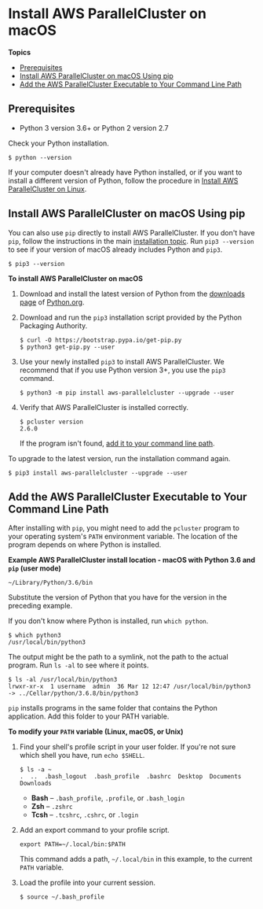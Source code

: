 # Install AWS ParallelCluster on macOS<a name="install-macos"></a>

**Topics**
+ [Prerequisites](#install-bundle-macos-os-prereq)
+ [Install AWS ParallelCluster on macOS Using pip](#install-macos-pip)
+ [Add the AWS ParallelCluster Executable to Your Command Line Path](#install-macos-path)

## Prerequisites<a name="install-bundle-macos-os-prereq"></a>
+ Python 3 version 3\.6\+ or Python 2 version 2\.7

Check your Python installation\.

```
$ python --version
```

If your computer doesn't already have Python installed, or if you want to install a different version of Python, follow the procedure in [Install AWS ParallelCluster on Linux](install-linux.md)\.

## Install AWS ParallelCluster on macOS Using pip<a name="install-macos-pip"></a>

You can also use `pip` directly to install AWS ParallelCluster\. If you don't have `pip`, follow the instructions in the main [installation topic](install.md)\. Run `pip3 --version` to see if your version of macOS already includes Python and `pip3`\.

```
$ pip3 --version
```

**To install AWS ParallelCluster on macOS**

1. Download and install the latest version of Python from the [downloads page](https://www.python.org/downloads/mac-osx/) of [Python\.org](https://www.python.org)\.

1. Download and run the `pip3` installation script provided by the Python Packaging Authority\.

   ```
   $ curl -O https://bootstrap.pypa.io/get-pip.py
   $ python3 get-pip.py --user
   ```

1. Use your newly installed `pip3` to install AWS ParallelCluster\. We recommend that if you use Python version 3\+, you use the `pip3` command\.

   ```
   $ python3 -m pip install aws-parallelcluster --upgrade --user
   ```

1. Verify that AWS ParallelCluster is installed correctly\.

   ```
   $ pcluster version
   2.6.0
   ```

   If the program isn't found, [add it to your command line path](#install-macos-path)\.

To upgrade to the latest version, run the installation command again\.

```
$ pip3 install aws-parallelcluster --upgrade --user
```

## Add the AWS ParallelCluster Executable to Your Command Line Path<a name="install-macos-path"></a>

After installing with `pip`, you might need to add the `pcluster` program to your operating system's `PATH` environment variable\. The location of the program depends on where Python is installed\.

**Example AWS ParallelCluster install location \- macOS with Python 3\.6 and `pip` \(user mode\)**  

```
~/Library/Python/3.6/bin
```
Substitute the version of Python that you have for the version in the preceding example\.

If you don't know where Python is installed, run `which python`\.

```
$ which python3
/usr/local/bin/python3
```

The output might be the path to a symlink, not the path to the actual program\. Run `ls -al` to see where it points\.

```
$ ls -al /usr/local/bin/python3
lrwxr-xr-x  1 username  admin  36 Mar 12 12:47 /usr/local/bin/python3 -> ../Cellar/python/3.6.8/bin/python3
```

`pip` installs programs in the same folder that contains the Python application\. Add this folder to your PATH variable\.

**To modify your `PATH` variable \(Linux, macOS, or Unix\)**

1. Find your shell's profile script in your user folder\. If you're not sure which shell you have, run `echo $SHELL`\.

   ```
   $ ls -a ~
   .  ..  .bash_logout  .bash_profile  .bashrc  Desktop  Documents  Downloads
   ```
   + **Bash** – `.bash_profile`, `.profile`, or `.bash_login`
   + **Zsh** – `.zshrc`
   + **Tcsh** – `.tcshrc`, `.cshrc`, or `.login`

1. Add an export command to your profile script\.

   ```
   export PATH=~/.local/bin:$PATH
   ```

   This command adds a path, `~/.local/bin` in this example, to the current `PATH` variable\.

1. Load the profile into your current session\.

   ```
   $ source ~/.bash_profile
   ```